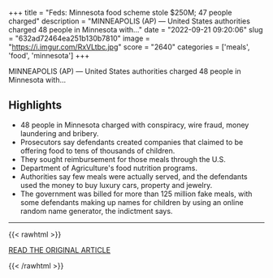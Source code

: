 +++
title = "Feds: Minnesota food scheme stole $250M; 47 people charged"
description = "MINNEAPOLIS (AP) — United States authorities charged 48 people in Minnesota with..."
date = "2022-09-21 09:20:06"
slug = "632ad72464ea251b130b7810"
image = "https://i.imgur.com/RxVLtbc.jpg"
score = "2640"
categories = ['meals', 'food', 'minnesota']
+++

MINNEAPOLIS (AP) — United States authorities charged 48 people in Minnesota with...

## Highlights

- 48 people in Minnesota charged with conspiracy, wire fraud, money laundering and bribery.
- Prosecutors say defendants created companies that claimed to be offering food to tens of thousands of children.
- They sought reimbursement for those meals through the U.S.
- Department of Agriculture's food nutrition programs.
- Authorities say few meals were actually served, and the defendants used the money to buy luxury cars, property and jewelry.
- The government was billed for more than 125 million fake meals, with some defendants making up names for children by using an online random name generator, the indictment says.

---

{{< rawhtml >}}
  <p class="article-category">
    <a target="_blank" href="https://www.thetelegraph.com/news/article/Feds-Minnesota-food-scheme-stole-250M-47-17454345.php">READ THE ORIGINAL ARTICLE</a>
  </p>
{{< /rawhtml >}}
